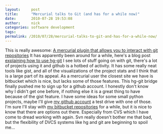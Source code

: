```yaml
---
layout:     post
title:      "Mercurial talks to Git (and has for a while now)"
date:       2010-07-28 19:53:08
author:     nick
categories: software development
tags:  
permalink: /2010/07/28/mercurial-talks-to-git-and-has-for-a-while-now/
---
```

This is really awesome: [A mercurial plugin that allows you to interact with git repositories](http://hg-git.github.com/) It has apparently been around for a while, here's a blog post [explaining how to use hg-git](http://github.com/blog/439-hg-git-mercurial-plugin) I see lots of stuff going on with git, there's a lot of projects using it and github is a hotbed of activity. It has some really neat tools like gist, and all of the visualizations of the project stats and I think that is a large part of its appeal. As a mercurial user the closest site we have is bitbucket which is nice, but lacks some of those features. This hg-git bridge finally pushed me to sign up for a github account. I honestly don't know why I didn't get one before, if nothing else it is a great thing to have because of the gist feature. I have some ideas for some small python projects, maybe I'll give [my github account](http://github.com/nloadholtes) a test drive with one of those. I'm sure I'll stay with [my bitbucket repositories](http://bitbucket.org/nloadholtes) for a while, but it is nice to know that there are options out there. Especially from CVS which I have come to dread working with again. Svn really doesn't bother me that bad, but the flexibility of DVCS systems like hg and git are beginning to spoil me...
